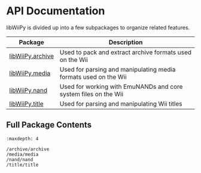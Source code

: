 # API Documentation

libWiiPy is divided up into a few subpackages to organize related features.

| Package                              | Description                                                     |
|--------------------------------------|-----------------------------------------------------------------|
| [libWiiPy.archive](/archive/archive) | Used to pack and extract archive formats used on the Wii        |
| [libWiiPy.media](/media/media)       | Used for parsing and manipulating media formats used on the Wii |
| [libWiiPy.nand](/nand/nand)          | Used for working with EmuNANDs and core system files on the Wii |
| [libWiiPy.title](/title/title)       | Used for parsing and manipulating Wii titles                    |

## Full Package Contents

```{toctree}
:maxdepth: 4

/archive/archive
/media/media
/nand/nand
/title/title
```
